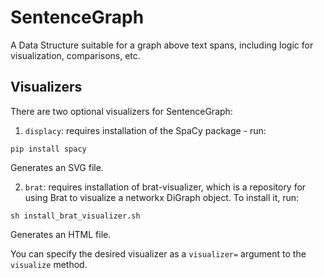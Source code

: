 # SentenceGraph
A Data Structure suitable for a graph above text spans, including logic for visualization, comparisons, etc.

## Visualizers
There are two optional visualizers for SentenceGraph:
1. `displacy`: requires installation of the SpaCy package - run:

 ```pip install spacy```

 Generates an SVG file.

2. `brat`: requires installation of brat-visualizer, which is a repository for using Brat
to visualize a networkx DiGraph object. To install it, run:

 ```sh install_brat_visualizer.sh```

 Generates an HTML file.


 You can specify the desired visualizer as a `visualizer=` argument to the `visualize` method.

